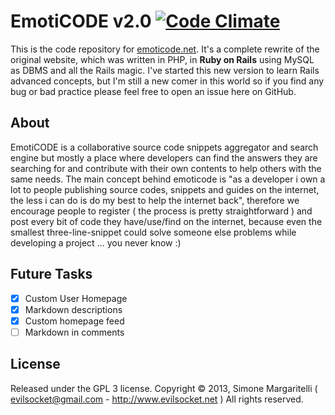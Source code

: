 # EmotiCODE v2.0 [![Code Climate](https://codeclimate.com/github/evilsocket/emoticode.png)](https://codeclimate.com/github/evilsocket/emoticode)

This is the code repository for [emoticode.net](http://www.emoticode.net/).
It's a complete rewrite of the original website, which was written in PHP, in **Ruby on Rails** using MySQL
as DBMS and all the Rails magic.
I've started this new version to learn Rails advanced concepts, but I'm still a new comer in this world so if you find any bug or bad practice please feel free to open an issue here on GitHub.

## About

EmotiCODE is a collaborative source code snippets aggregator and search engine but mostly a place where developers can find the answers they are searching for and contribute with their own
contents to help others with the same needs.
The main concept behind emoticode is "as a developer i own a lot to people publishing source codes, snippets and guides on the internet, the less i can do is do my best to help the internet back",
therefore we encourage people to register ( the process is pretty straightforward ) and post every bit of code they have/use/find on the internet, because even the smallest three-line-snippet could
solve someone else problems while developing a project ... you never know :)

## Future Tasks

- [x] Custom User Homepage
- [x] Markdown descriptions
- [x] Custom homepage feed
- [ ] Markdown in comments

## License

Released under the GPL 3 license.
Copyright &copy; 2013, Simone Margaritelli ( <evilsocket@gmail.com> - <http://www.evilsocket.net> )
All rights reserved.
